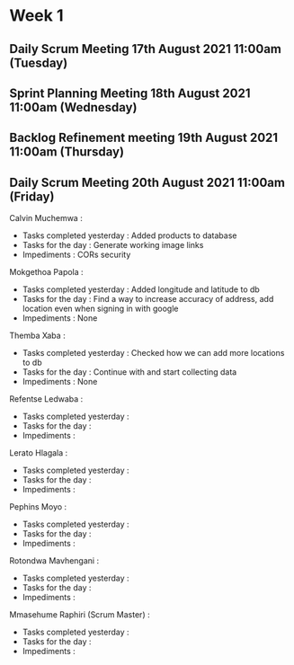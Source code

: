 # Week 1

## Daily Scrum Meeting 17th August 2021 11:00am (Tuesday)

## Sprint Planning Meeting 18th August 2021 11:00am (Wednesday)

## Backlog Refinement meeting 19th August 2021 11:00am (Thursday)

## Daily Scrum Meeting 20th August 2021 11:00am (Friday)

Calvin Muchemwa : 
- Tasks completed yesterday : Added products to database
- Tasks for the day : Generate working image links
- Impediments : CORs security

Mokgethoa Papola :
- Tasks completed yesterday : Added longitude and latitude to db
- Tasks for the day : Find a way to increase accuracy of address, add location even when signing in with google
- Impediments : None

Themba Xaba :
- Tasks completed yesterday : Checked how we can add more locations to db
- Tasks for the day : Continue with and start collecting data
- Impediments : None

Refentse Ledwaba :
- Tasks completed yesterday :
- Tasks for the day :
- Impediments :

Lerato Hlagala :
- Tasks completed yesterday :
- Tasks for the day :
- Impediments :
 
Pephins Moyo :
- Tasks completed yesterday :
- Tasks for the day :
- Impediments :

Rotondwa Mavhengani :
- Tasks completed yesterday :
- Tasks for the day :
- Impediments :

Mmasehume Raphiri (Scrum Master) :
- Tasks completed yesterday :
- Tasks for the day :
- Impediments :
